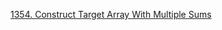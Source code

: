 [1354. Construct Target Array With Multiple Sums](https://leetcode.com/problems/construct-target-array-with-multiple-sums/)
